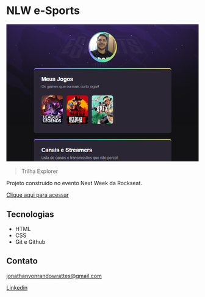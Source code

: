 # NLW e-Sports

![preview](./.github/preview.png)

> Trilha Explorer

Projeto construido no evento Next Week da Rockseat.

[Clique aqui para acessar](https://DEV-VON.github.io/nlw)

## Tecnologias

- HTML
- CSS
- Git e Github

## Contato

jonathanvonrandowrattes@gmail.com

[Linkedin](https://www.linkedin.com/in/jonathan-von-randow-rattes-leit%C3%A3o-08b41313b/)